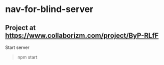 # nav-for-blind-server

## Project at https://www.collaborizm.com/project/ByP-RLfF

Start server 
> npm start


